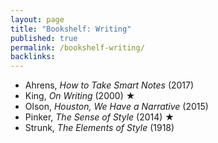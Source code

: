 ```yaml
---
layout: page
title: "Bookshelf: Writing"
published: true
permalink: /bookshelf-writing/
backlinks: 
---
```


* Ahrens, *How to Take Smart Notes* (2017)
* King, *On Writing* (2000) ★
* Olson, *Houston, We Have a Narrative* (2015)
* Pinker, *The Sense of Style* (2014) ★
* Strunk, *The Elements of Style* (1918)
